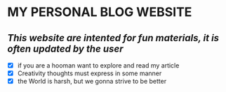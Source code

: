 # MY PERSONAL BLOG WEBSITE 
## _This website are intented for fun materials, it is often updated by the user_ 

- [x] if you are a hooman want to explore and read my article 
- [x] Creativity thoughts must express in some manner 
- [x] the World is harsh, but we gonna strive to be better
